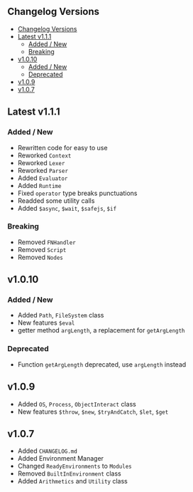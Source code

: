 ## Changelog Versions
- [Changelog Versions](#changelog-versions)
- [Latest v1.1.1](#latest-v111)
  - [Added / New](#added--new)
  - [Breaking](#breaking)
- [v1.0.10](#v1010)
  - [Added / New](#added--new-1)
  - [Deprecated](#deprecated)
- [v1.0.9](#v109)
- [v1.0.7](#v107)

## Latest v1.1.1
### Added / New
- Rewritten code for easy to use
- Reworked `Context`
- Reworked `Lexer`
- Reworked `Parser`
- Added `Evaluator`
- Added `Runtime`
- Fixed `operator` type breaks punctuations
- Readded some utility calls
- Added `$async`, `$wait`, `$safejs`, `$if`
### Breaking
- Removed `FNHandler`
- Removed `Script`
- Removed `Nodes`
## v1.0.10
### Added / New
- Added `Path`, `FileSystem` class
- New features `$eval`
- getter method `argLength`, a replacement for `getArgLength`
### Deprecated
- Function `getArgLength` deprecated, use `argLength` instead
## v1.0.9
- Added `OS`, `Process`, `ObjectInteract` class
- New features `$throw`, `$new`, `$tryAndCatch`, `$let`, `$get`
## v1.0.7
- Added `CHANGELOG.md`
- Added Environment Manager
- Changed `ReadyEnvironments` to `Modules`
- Removed `BuiltInEnvironment` class
- Added `Arithmetics` and `Utility` class